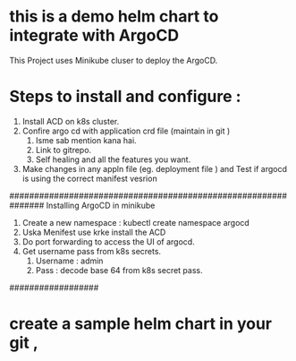# this is a demo helm chart to integrate with ArgoCD
This Project uses Minikube cluser to deploy the ArgoCD.
# Steps to install and configure :

1. Install ACD on k8s cluster.
2. Confire argo cd with application crd file (maintain in git )
    1. Isme sab mention kana hai.
    2. Link to gitrepo.
    3. Self healing and all the features you want.
3. Make changes in any appln file (eg. deployment file ) and Test if argocd is using the correct manifest vesrion

###############################################################
Installing ArgoCD in minikube
1. Create a new namespace : kubectl create namespace argocd
2.  Uska Menifest use krke install the ACD
3.  Do port forwarding to access the UI of argocd.
4.  Get username pass from k8s secrets.
    1. Username : admin
    2. Pass : decode base 64 from k8s secret pass.

##################
# create a sample helm chart in your git , 
